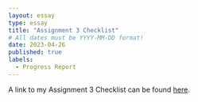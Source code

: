 ```yaml
---
layout: essay
type: essay
title: "Assignment 3 Checklist"
# All dates must be YYYY-MM-DD format!
date: 2023-04-26
published: true
labels:
  - Progress Report
---
```


A link to my Assignment 3 Checklist can be found <a href="https://youtu.be/Jr7HDqSrjZU">here</a>.
